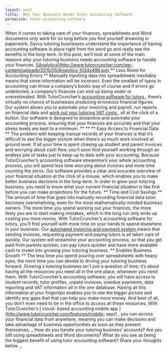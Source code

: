 ```yaml
---
layout: post
title:  Why Your Business Needs Tutor Accounting Software
permalink: tutor-accounting-software
---
```

When it comes to taking care of your finances, spreadsheets and Word documents
only work for so long before you find yourself drowning in paperwork. Savvy
tutoring businesses understand the importance of having accounting software in
place right from the word go and really see the benefits in the long-term. In
this post, we’ll look at some of the main reasons why your tutoring business
needs accounting software to handle your finances. [
![Analytics](http://www.tutorcruncher.com/wp-
content/uploads/2015/05/Analytics-1024x498.jpg)
](http://www.tutorcruncher.com/wp-content/uploads/2015/05/Analytics.jpg) **
Less Room for Accounting Errors ** Manually inputting data into spreadsheets
inevitably means that some information will be incorrect. Even the smallest of
typos in accounting can throw a company’s books way of course and if errors go
undetected, a company’s finances can end up being under or overestimated. With
TutorCruncher’s [ accounting software for tutors
](http://www.tutorcruncher.com/features/mobile-app/) , there’s virtually no
chance of businesses producing erroneous financial figures. Our system allows
you to automate your invoicing and payroll, run reports on financial data and
[ work out your tutoring VAT costs
](http://www.tutorcruncher.com/features/vat-margin-paperwork/) , all at the
click of a button. Our software is designed to streamline and automate your
accounting process, ensuring that your finances are accurate and that your
stress levels are kept to a minimum. ** ** ** Easy Access to Financial Data **
The problem with keeping manual records of your finances is that it’s
difficult to see the bigger picture when there’s so much work involved at
ground level. If all your time is spent chasing up student and parent invoices
and worrying about cash flow, you’ll soon find yourself working through an
endless pile of tasks just to keep up to date with your accounting. Because
TutorCruncher’s accounting software streamline’s your whole accounting
process, you will spend less time worrying about invoices and more time
counting the zeros. Our software provides a clear and accurate overview of
your financial situation at the click of a mouse, which enables you to make
better business decisions in the long-term. In order to grow your tutoring
business, you need to know what your current financial situation is like first
before you can make projections for the future. ** Time and Cost Savings **
The amount of time that goes into manually recording financial data soon
becomes overwhelming, even for the most mathematically-minded business owners.
The more time you spend working out your finances, the more likely you are to
start making mistakes, which in the long run only ends up costing you more
money. With TutorCruncher’s accounting software for tutors, you’ll find
yourself with more time on your hands to spend elsewhere in your business. Our
[ automated invoicing and payment system
](http://www.tutorcruncher.com/features/automated-invoicing-payroll/) means
that sending invoices, requesting payment and paying tutors is all taken care
of quickly. Our system will streamline your accounting process, so that you
get paid from parents quicker, can pay tutors quicker and have more available
cash to invest into growing your tutoring business. ** Enables Business Growth
** The less time you spend pouring over spreadsheets with heavy eyes, the more
time you can devote to driving your tutoring business forward. Growing a
tutoring business isn’t just a question of time; it’s about having all the
resources you need all in the one place, whenever you need them. With
TutorCruncher’s accounting software, you will have access to student records,
tutor profiles, unpaid invoices, overdue payments, data reporting and VAT
information all in the one database. Having all this information at your
fingertips enables you to see the bigger picture and identify any gaps that
that can help you make more money. And best of all, you don’t even need to be
in the office to access all these resources. With TutorCruncher’s [ cloud-
based accounting mobile app ](http://www.tutorcruncher.com/features/mobile-
app/) , you can access your financial data from anywhere, meaning you can make
decisions and take advantage of business opportunities as soon as they present
themselves. _ How do you handle your tutoring business’ accounts? Are you
still using spreadsheets and Word documents? What do you see as being the
biggest benefit of using tutor accounting software? Share your thoughts below.
_
